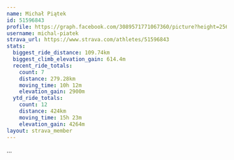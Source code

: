 ```yaml
---
name: Michał Piątek
id: 51596843
profile: https://graph.facebook.com/3089571771067360/picture?height=256&width=256
username: michal-piatek
strava_url: https://www.strava.com/athletes/51596843
stats:
  biggest_ride_distance: 109.74km
  biggest_climb_elevation_gain: 614.4m
  recent_ride_totals:
    count: 7
    distance: 279.28km
    moving_time: 10h 12m
    elevation_gain: 2900m
  ytd_ride_totals:
    count: 12
    distance: 424km
    moving_time: 15h 23m
    elevation_gain: 4264m
layout: strava_member
--- 
```

...
